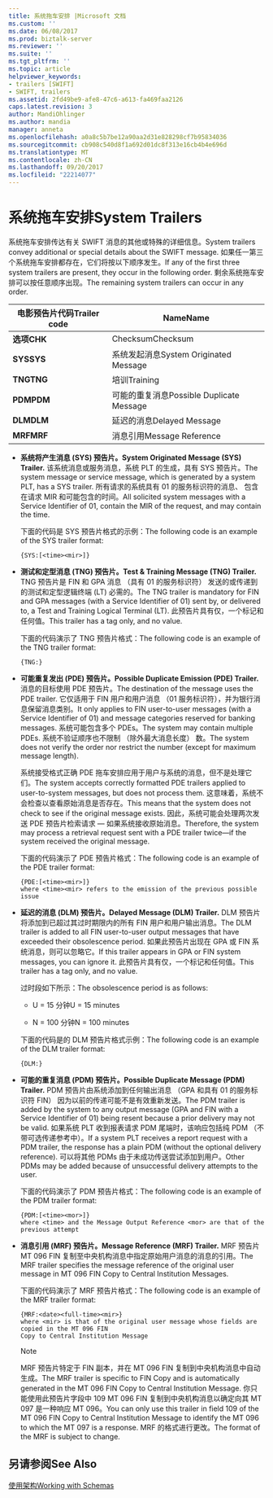 ```yaml
---
title: 系统拖车安排 |Microsoft 文档
ms.custom: ''
ms.date: 06/08/2017
ms.prod: biztalk-server
ms.reviewer: ''
ms.suite: ''
ms.tgt_pltfrm: ''
ms.topic: article
helpviewer_keywords:
- trailers [SWIFT]
- SWIFT, trailers
ms.assetid: 2fd49be9-afe8-47c6-a613-fa469faa2126
caps.latest.revision: 3
author: MandiOhlinger
ms.author: mandia
manager: anneta
ms.openlocfilehash: a0a8c5b7be12a90aa2d31e828298cf7b95834036
ms.sourcegitcommit: cb908c540d8f1a692d01dc8f313e16cb4b4e696d
ms.translationtype: MT
ms.contentlocale: zh-CN
ms.lasthandoff: 09/20/2017
ms.locfileid: "22214077"
---
```

# <a name="system-trailers"></a><span data-ttu-id="85080-102">系统拖车安排</span><span class="sxs-lookup"><span data-stu-id="85080-102">System Trailers</span></span>
<span data-ttu-id="85080-103">系统拖车安排传达有关 SWIFT 消息的其他或特殊的详细信息。</span><span class="sxs-lookup"><span data-stu-id="85080-103">System trailers convey additional or special details about the SWIFT message.</span></span> <span data-ttu-id="85080-104">如果任一第三个系统拖车安排都存在，它们将按以下顺序发生。</span><span class="sxs-lookup"><span data-stu-id="85080-104">If any of the first three system trailers are present, they occur in the following order.</span></span> <span data-ttu-id="85080-105">剩余系统拖车安排可以按任意顺序出现。</span><span class="sxs-lookup"><span data-stu-id="85080-105">The remaining system trailers can occur in any order.</span></span>  
  
|<span data-ttu-id="85080-106">电影预告片代码</span><span class="sxs-lookup"><span data-stu-id="85080-106">Trailer code</span></span>|<span data-ttu-id="85080-107">Name</span><span class="sxs-lookup"><span data-stu-id="85080-107">Name</span></span>|  
|------------------|----------|  
|<span data-ttu-id="85080-108">**选项**</span><span class="sxs-lookup"><span data-stu-id="85080-108">**CHK**</span></span>|<span data-ttu-id="85080-109">Checksum</span><span class="sxs-lookup"><span data-stu-id="85080-109">Checksum</span></span>|  
|<span data-ttu-id="85080-110">**SYS**</span><span class="sxs-lookup"><span data-stu-id="85080-110">**SYS**</span></span>|<span data-ttu-id="85080-111">系统发起消息</span><span class="sxs-lookup"><span data-stu-id="85080-111">System Originated Message</span></span>|  
|<span data-ttu-id="85080-112">**TNG**</span><span class="sxs-lookup"><span data-stu-id="85080-112">**TNG**</span></span>|<span data-ttu-id="85080-113">培训</span><span class="sxs-lookup"><span data-stu-id="85080-113">Training</span></span>|  
|<span data-ttu-id="85080-114">**PDM**</span><span class="sxs-lookup"><span data-stu-id="85080-114">**PDM**</span></span>|<span data-ttu-id="85080-115">可能的重复消息</span><span class="sxs-lookup"><span data-stu-id="85080-115">Possible Duplicate Message</span></span>|  
|<span data-ttu-id="85080-116">**DLM**</span><span class="sxs-lookup"><span data-stu-id="85080-116">**DLM**</span></span>|<span data-ttu-id="85080-117">延迟的消息</span><span class="sxs-lookup"><span data-stu-id="85080-117">Delayed Message</span></span>|  
|<span data-ttu-id="85080-118">**MRF**</span><span class="sxs-lookup"><span data-stu-id="85080-118">**MRF**</span></span>|<span data-ttu-id="85080-119">消息引用</span><span class="sxs-lookup"><span data-stu-id="85080-119">Message Reference</span></span>|  
  
-   <span data-ttu-id="85080-120">**系统将产生消息 (SYS) 预告片。**</span><span class="sxs-lookup"><span data-stu-id="85080-120">**System Originated Message (SYS) Trailer.**</span></span> <span data-ttu-id="85080-121">该系统消息或服务消息，系统 PLT 的生成，具有 SYS 预告片。</span><span class="sxs-lookup"><span data-stu-id="85080-121">The system message or service message, which is generated by a system PLT, has a SYS trailer.</span></span> <span data-ttu-id="85080-122">所有请求的系统具有 01 的服务标识符的消息、 包含在请求 MIR 和可能包含的时间。</span><span class="sxs-lookup"><span data-stu-id="85080-122">All solicited system messages with a Service Identifier of 01, contain the MIR of the request, and may contain the time.</span></span>  
  
     <span data-ttu-id="85080-123">下面的代码是 SYS 预告片格式的示例：</span><span class="sxs-lookup"><span data-stu-id="85080-123">The following code is an example of the SYS trailer format:</span></span>  
  
    ```  
    {SYS:[<time><mir>]}  
    ```  
  
-   <span data-ttu-id="85080-124">**测试和定型消息 (TNG) 预告片。**</span><span class="sxs-lookup"><span data-stu-id="85080-124">**Test & Training Message (TNG) Trailer.**</span></span> <span data-ttu-id="85080-125">TNG 预告片是 FIN 和 GPA 消息 （具有 01 的服务标识符） 发送的或传递到的测试和定型逻辑终端 (LT) 必需的。</span><span class="sxs-lookup"><span data-stu-id="85080-125">The TNG trailer is mandatory for FIN and GPA messages (with a Service Identifier of 01) sent by, or delivered to, a Test and Training Logical Terminal (LT).</span></span> <span data-ttu-id="85080-126">此预告片具有仅，一个标记和任何值。</span><span class="sxs-lookup"><span data-stu-id="85080-126">This trailer has a tag only, and no value.</span></span>  
  
     <span data-ttu-id="85080-127">下面的代码演示了 TNG 预告片格式：</span><span class="sxs-lookup"><span data-stu-id="85080-127">The following code is an example of the TNG trailer format:</span></span>  
  
    ```  
    {TNG:}  
    ```  
  
-   <span data-ttu-id="85080-128">**可能重复发出 (PDE) 预告片。**</span><span class="sxs-lookup"><span data-stu-id="85080-128">**Possible Duplicate Emission (PDE) Trailer.**</span></span> <span data-ttu-id="85080-129">消息的目标使用 PDE 预告片。</span><span class="sxs-lookup"><span data-stu-id="85080-129">The destination of the message uses the PDE trailer.</span></span> <span data-ttu-id="85080-130">它仅适用于 FIN 用户和用户消息 （01 服务标识符），并为银行消息保留消息类别。</span><span class="sxs-lookup"><span data-stu-id="85080-130">It only applies to FIN user-to-user messages (with a Service Identifier of 01) and message categories reserved for banking messages.</span></span> <span data-ttu-id="85080-131">系统可能包含多个 PDEs。</span><span class="sxs-lookup"><span data-stu-id="85080-131">The system may contain multiple PDEs.</span></span> <span data-ttu-id="85080-132">系统不验证顺序也不限制 （除外最大消息长度） 数。</span><span class="sxs-lookup"><span data-stu-id="85080-132">The system does not verify the order nor restrict the number (except for maximum message length).</span></span>  
  
     <span data-ttu-id="85080-133">系统接受格式正确 PDE 拖车安排应用于用户与系统的消息，但不是处理它们。</span><span class="sxs-lookup"><span data-stu-id="85080-133">The system accepts correctly formatted PDE trailers applied to user-to-system messages, but does not process them.</span></span> <span data-ttu-id="85080-134">这意味着，系统不会检查以查看原始消息是否存在。</span><span class="sxs-lookup"><span data-stu-id="85080-134">This means that the system does not check to see if the original message exists.</span></span> <span data-ttu-id="85080-135">因此，系统可能会处理两次发送 PDE 预告片检索请求 — 如果系统接收原始消息。</span><span class="sxs-lookup"><span data-stu-id="85080-135">Therefore, the system may process a retrieval request sent with a PDE trailer twice—if the system received the original message.</span></span>  
  
     <span data-ttu-id="85080-136">下面的代码演示了 PDE 预告片格式：</span><span class="sxs-lookup"><span data-stu-id="85080-136">The following code is an example of the PDE trailer format:</span></span>  
  
    ```  
    {PDE:[<time><mir>]}  
    where <time><mir> refers to the emission of the previous possible issue  
    ```  
  
-   <span data-ttu-id="85080-137">**延迟的消息 (DLM) 预告片。**</span><span class="sxs-lookup"><span data-stu-id="85080-137">**Delayed Message (DLM) Trailer.**</span></span> <span data-ttu-id="85080-138">DLM 预告片将添加到已超过其过时期限内的所有 FIN 用户和用户输出消息。</span><span class="sxs-lookup"><span data-stu-id="85080-138">The DLM trailer is added to all FIN user-to-user output messages that have exceeded their obsolescence period.</span></span> <span data-ttu-id="85080-139">如果此预告片出现在 GPA 或 FIN 系统消息，则可以忽略它。</span><span class="sxs-lookup"><span data-stu-id="85080-139">If this trailer appears in GPA or FIN system messages, you can ignore it.</span></span> <span data-ttu-id="85080-140">此预告片具有仅，一个标记和任何值。</span><span class="sxs-lookup"><span data-stu-id="85080-140">This trailer has a tag only, and no value.</span></span>  
  
     <span data-ttu-id="85080-141">过时段如下所示：</span><span class="sxs-lookup"><span data-stu-id="85080-141">The obsolescence period is as follows:</span></span>  
  
    -   <span data-ttu-id="85080-142">U = 15 分钟</span><span class="sxs-lookup"><span data-stu-id="85080-142">U = 15 minutes</span></span>  
  
    -   <span data-ttu-id="85080-143">N = 100 分钟</span><span class="sxs-lookup"><span data-stu-id="85080-143">N = 100 minutes</span></span>  
  
     <span data-ttu-id="85080-144">下面的代码是的 DLM 预告片格式示例：</span><span class="sxs-lookup"><span data-stu-id="85080-144">The following code is an example of the DLM trailer format:</span></span>  
  
    ```  
    {DLM:}  
    ```  
  
-   <span data-ttu-id="85080-145">**可能的重复消息 (PDM) 预告片。**</span><span class="sxs-lookup"><span data-stu-id="85080-145">**Possible Duplicate Message (PDM) Trailer.**</span></span> <span data-ttu-id="85080-146">PDM 预告片由系统添加到任何输出消息 （GPA 和具有 01 的服务标识符 FIN） 因为以前的传递可能不是有效重新发送。</span><span class="sxs-lookup"><span data-stu-id="85080-146">The PDM trailer is added by the system to any output message (GPA and FIN with a Service Identifier of 01) being resent because a prior delivery may not be valid.</span></span> <span data-ttu-id="85080-147">如果系统 PLT 收到报表请求 PDM 尾端时，该响应包括纯 PDM （不带可选传递参考中）。</span><span class="sxs-lookup"><span data-stu-id="85080-147">If a system PLT receives a report request with a PDM trailer, the response has a plain PDM (without the optional delivery reference).</span></span> <span data-ttu-id="85080-148">可以将其他 PDMs 由于未成功传送尝试添加到用户。</span><span class="sxs-lookup"><span data-stu-id="85080-148">Other PDMs may be added because of unsuccessful delivery attempts to the user.</span></span>  
  
     <span data-ttu-id="85080-149">下面的代码演示了 PDM 预告片格式：</span><span class="sxs-lookup"><span data-stu-id="85080-149">The following code is an example of the PDM trailer format:</span></span>  
  
    ```  
    {PDM:[<time><mor>]}  
    where <time> and the Message Output Reference <mor> are that of the previous attempt  
    ```  
  
-   <span data-ttu-id="85080-150">**消息引用 (MRF) 预告片。**</span><span class="sxs-lookup"><span data-stu-id="85080-150">**Message Reference (MRF) Trailer.**</span></span> <span data-ttu-id="85080-151">MRF 预告片 MT 096 FIN 复制至中央机构消息中指定原始用户消息的消息的引用。</span><span class="sxs-lookup"><span data-stu-id="85080-151">The MRF trailer specifies the message reference of the original user message in MT 096 FIN Copy to Central Institution Messages.</span></span>  
  
     <span data-ttu-id="85080-152">下面的代码演示了 MRF 预告片格式：</span><span class="sxs-lookup"><span data-stu-id="85080-152">The following code is an example of the MRF trailer format:</span></span>  
  
    ```  
    {MRF:<date><full-time><mir>}  
    where <mir> is that of the original user message whose fields are copied in the MT 096 FIN  
    Copy to Central Institution Message  
    ```  
  
    > [!NOTE]
    >  <span data-ttu-id="85080-153">MRF 预告片特定于 FIN 副本，并在 MT 096 FIN 复制到中央机构消息中自动生成。</span><span class="sxs-lookup"><span data-stu-id="85080-153">The MRF trailer is specific to FIN Copy and is automatically generated in the MT 096 FIN Copy to Central Institution Message.</span></span> <span data-ttu-id="85080-154">你只能使用此预告片字段中 109 MT 096 FIN 复制到中央机构消息以确定向其 MT 097 是一种响应 MT 096。</span><span class="sxs-lookup"><span data-stu-id="85080-154">You can only use this trailer in field 109 of the MT 096 FIN Copy to Central Institution Message to identify the MT 096 to which the MT 097 is a response.</span></span> <span data-ttu-id="85080-155">MRF 的格式进行更改。</span><span class="sxs-lookup"><span data-stu-id="85080-155">The format of the MRF is subject to change.</span></span>  
  
## <a name="see-also"></a><span data-ttu-id="85080-156">另请参阅</span><span class="sxs-lookup"><span data-stu-id="85080-156">See Also</span></span>  
 [<span data-ttu-id="85080-157">使用架构</span><span class="sxs-lookup"><span data-stu-id="85080-157">Working with Schemas</span></span>](../../adapters-and-accelerators/accelerator-swift/working-with-schemas.md)